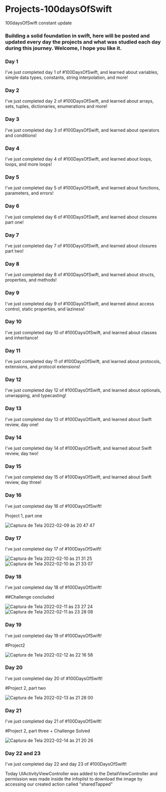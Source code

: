 # Projects-100daysOfSwift
100daysOfSwift constant update

### Building a solid foundation in swift, here will be posted and updated every day the projects and what was studied each day during this journey. Welcome, I hope you like it.

### Day 1

I've just completed day 1 of #100DaysOfSwift, and learned about variables, simple data types, constants, string interpolation, and more!

### Day 2

I've just completed day 2 of #100DaysOfSwift, and learned about arrays, sets, tuples, dictionaries, enumerations and more!

### Day 3

I've just completed day 3 of #100DaysOfSwift, and learned about operators and conditions!

### Day 4

I've just completed day 4 of #100DaysOfSwift, and learned about loops, loops, and more loops!

### Day 5

I've just completed day 5 of #100DaysOfSwift, and learned about functions, parameters, and errors!

### Day 6

I've just completed day 6 of #100DaysOfSwift, and learned about closures part one!

### Day 7

I've just completed day 7 of #100DaysOfSwift, and learned about closures part two!

### Day 8

I've just completed day 8 of #100DaysOfSwift, and learned about structs, properties, and methods!

### Day 9

I've just completed day 9 of #100DaysOfSwift, and learned about access control, static properties, and laziness!

### Day 10

I've just completed day 10 of #100DaysOfSwift, and learned about classes and inheritance!

### Day 11

I've just completed day 11 of #100DaysOfSwift, and learned about protocols, extensions, and protocol extensions!

### Day 12

I've just completed day 12 of #100DaysOfSwift, and learned about optionals, unwrapping, and typecasting!

### Day 13

I've just completed day 13 of #100DaysOfSwift, and learned about Swift review, day one!

### Day 14

I've just completed day 14 of #100DaysOfSwift, and learned about Swift review, day two!

### Day 15

I've just completed day 15 of #100DaysOfSwift, and learned about Swift review, day three!

### Day 16

I've just completed day 16 of #100DaysOfSwift!

Project 1, part one

![Captura de Tela 2022-02-09 às 20 47 47](https://user-images.githubusercontent.com/67661998/153309977-d4c947ac-c92c-4fc0-8bac-63d7d4167675.png)

### Day 17

I've just completed day 17 of #100DaysOfSwift!

![Captura de Tela 2022-02-10 às 21 31 25](https://user-images.githubusercontent.com/67661998/153520034-d60dd97f-0e6a-4af1-9b98-2d479768ae56.png)       ![Captura de Tela 2022-02-10 às 21 33 07](https://user-images.githubusercontent.com/67661998/153520104-92a721c1-bb0e-4ffd-b52e-7fd8ac36f003.png)

### Day 18

I've just completed day 18 of #100DaysOfSwift!

##Challenge concluded

![Captura de Tela 2022-02-11 às 23 27 24](https://user-images.githubusercontent.com/67661998/153693078-51644253-5b82-4e43-8834-fb7e96128c1a.png)  ![Captura de Tela 2022-02-11 às 23 28 08](https://user-images.githubusercontent.com/67661998/153693101-dc4d136a-0fd7-4390-98e4-9a7a2347d07f.png)

### Day 19

I've just completed day 19 of #100DaysOfSwift!

#Project2

![Captura de Tela 2022-02-12 às 22 16 58](https://user-images.githubusercontent.com/67661998/153734194-27235c85-2151-4bae-8fe2-5e69a208473a.png)


### Day 20

I've just completed day 20 of #100DaysOfSwift!

#Project 2, part two

![Captura de Tela 2022-02-13 às 21 28 00](https://user-images.githubusercontent.com/67661998/153782341-9d5f6050-bf32-46a7-aaca-801514d8b91e.png)


### Day 21

I've just completed day 21 of #100DaysOfSwift!

#Project 2, part three + Challenge Solved

![Captura de Tela 2022-02-14 às 21 20 26](https://user-images.githubusercontent.com/67661998/153968963-2fd840ff-4cbd-49a9-b289-e4f999655343.png)


### Day 22 and 23

I've just completed day 22 and day 23 of #100DaysOfSwift!

Today UIActivityViewController was added to the DetailViewController and permission was made inside the infoplist to download the image by accessing our created action called "sharedTapped"




